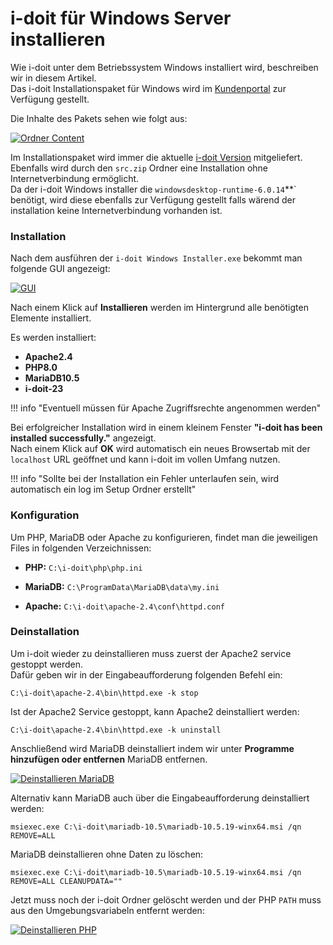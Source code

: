 # i-doit für Windows Server installieren

Wie i-doit unter dem Betriebssystem Windows installiert wird, beschreiben wir in diesem Artikel.<br>
Das i-doit Installationspaket für Windows wird im [Kundenportal](../../../administration/kundenportal.md) zur Verfügung gestellt.

Die Inhalte des Pakets sehen wie folgt aus:

[![Ordner Content](../../../assets/images/de/installation/microsoft-windows/i-doit-windows/1-idw.png)](../../../assets/images/de/installation/microsoft-windows/i-doit-windows/1-idw.png)

Im Installationspaket wird immer die aktuelle [i-doit Version](../../../versionshistorie/index.md) mitgeliefert. Ebenfalls wird durch den `src.zip` Ordner eine Installation ohne Internetverbindung ermöglicht.<br>
Da der i-doit Windows installer die `windowsdesktop-runtime-6.0.14`**` benötigt, wird diese ebenfalls zur Verfügung gestellt falls wärend der installation keine Internetverbindung vorhanden ist.

### Installation

Nach dem ausführen der `i-doit Windows Installer.exe` bekommt man folgende GUI angezeigt:

[![GUI](../../../assets/images/de/installation/microsoft-windows/i-doit-windows/2-idw.png)](../../../assets/images/de/installation/microsoft-windows/i-doit-windows/2-idw.png)

Nach einem Klick auf **Installieren** werden im Hintergrund alle benötigten Elemente installiert.

Es werden installiert:

* **Apache2.4**
* **PHP8.0**
* **MariaDB10.5**
* **i-doit-23**

!!! info "Eventuell müssen für Apache Zugriffsrechte angenommen werden"

Bei erfolgreicher Installation wird in einem kleinem Fenster **"i-doit has been installed successfully."** angezeigt.<br>
Nach einem Klick auf **OK** wird automatisch ein neues Browsertab mit der `localhost` URL geöffnet und kann i-doit im vollen Umfang nutzen.

!!! info "Sollte bei der Installation ein Fehler unterlaufen sein, wird automatisch ein log im Setup Ordner erstellt"

### Konfiguration

Um PHP, MariaDB oder Apache zu konfigurieren, findet man die jeweiligen Files in folgenden Verzeichnissen:

* **PHP:**
    `C:\i-doit\php\php.ini`

* **MariaDB:**
    `C:\ProgramData\MariaDB\data\my.ini`

* **Apache:**
    `C:\i-doit\apache-2.4\conf\httpd.conf`

### Deinstallation

Um i-doit wieder zu deinstallieren muss zuerst der Apache2 service gestoppt werden.<br>
Dafür geben wir in der Eingabeaufforderung folgenden Befehl ein:

    C:\i-doit\apache-2.4\bin\httpd.exe -k stop

Ist der Apache2 Service gestoppt, kann Apache2 deinstalliert werden:

    C:\i-doit\apache-2.4\bin\httpd.exe -k uninstall

Anschließend wird MariaDB deinstalliert indem wir unter **Programme hinzufügen oder entfernen** MariaDB entfernen.

[![Deinstallieren MariaDB](../../../assets/images/de/installation/microsoft-windows/i-doit-windows/3-idw.png)](../../../assets/images/de/installation/microsoft-windows/i-doit-windows/3-idw.png)

Alternativ kann MariaDB auch über die Eingabeaufforderung deinstalliert werden:

    msiexec.exe C:\i-doit\mariadb-10.5\mariadb-10.5.19-winx64.msi /qn REMOVE=ALL

MariaDB deinstallieren ohne Daten zu löschen:

    msiexec.exe C:\i-doit\mariadb-10.5\mariadb-10.5.19-winx64.msi /qn REMOVE=ALL CLEANUPDATA=""

Jetzt muss noch der i-doit Ordner gelöscht werden und der PHP `PATH` muss aus den Umgebungsvariabeln entfernt werden:

[![Deinstallieren PHP](../../../assets/images/de/installation/microsoft-windows/i-doit-windows/4-idw.png)](../../../assets/images/de/installation/microsoft-windows/i-doit-windows/4-idw.png)
